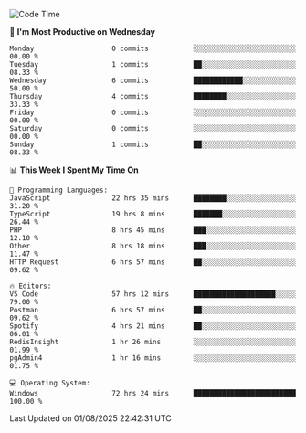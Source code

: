 <!--START_SECTION:waka-->
![Code Time](http://img.shields.io/badge/Code%20Time-5%2C458%20hrs%2048%20mins-blue)

📅 **I'm Most Productive on Wednesday** 

```text
Monday                   0 commits           ░░░░░░░░░░░░░░░░░░░░░░░░░   00.00 % 
Tuesday                  1 commits           ██░░░░░░░░░░░░░░░░░░░░░░░   08.33 % 
Wednesday                6 commits           ████████████░░░░░░░░░░░░░   50.00 % 
Thursday                 4 commits           ████████░░░░░░░░░░░░░░░░░   33.33 % 
Friday                   0 commits           ░░░░░░░░░░░░░░░░░░░░░░░░░   00.00 % 
Saturday                 0 commits           ░░░░░░░░░░░░░░░░░░░░░░░░░   00.00 % 
Sunday                   1 commits           ██░░░░░░░░░░░░░░░░░░░░░░░   08.33 % 
```


📊 **This Week I Spent My Time On** 

```text
💬 Programming Languages: 
JavaScript               22 hrs 35 mins      ████████░░░░░░░░░░░░░░░░░   31.20 % 
TypeScript               19 hrs 8 mins       ███████░░░░░░░░░░░░░░░░░░   26.44 % 
PHP                      8 hrs 45 mins       ███░░░░░░░░░░░░░░░░░░░░░░   12.10 % 
Other                    8 hrs 18 mins       ███░░░░░░░░░░░░░░░░░░░░░░   11.47 % 
HTTP Request             6 hrs 57 mins       ██░░░░░░░░░░░░░░░░░░░░░░░   09.62 % 

🔥 Editors: 
VS Code                  57 hrs 12 mins      ████████████████████░░░░░   79.00 % 
Postman                  6 hrs 57 mins       ██░░░░░░░░░░░░░░░░░░░░░░░   09.62 % 
Spotify                  4 hrs 21 mins       ██░░░░░░░░░░░░░░░░░░░░░░░   06.01 % 
RedisInsight             1 hr 26 mins        ░░░░░░░░░░░░░░░░░░░░░░░░░   01.99 % 
pgAdmin4                 1 hr 16 mins        ░░░░░░░░░░░░░░░░░░░░░░░░░   01.75 % 

💻 Operating System: 
Windows                  72 hrs 24 mins      █████████████████████████   100.00 % 
```


 Last Updated on 01/08/2025 22:42:31 UTC
<!--END_SECTION:waka-->

